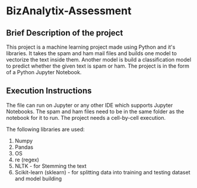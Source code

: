 # BizAnalytix-Assessment
## Brief Description of the project 
This project is a machine learning project made using Python and it's libraries. It takes the spam and ham mail files and builds one model to vectorize the text inside them. Another model is build a classification model to predict whether the given text is spam or ham. The project is in the form of a Python Jupyter Notebook. 

## Execution Instructions 
The file can run on Jupyter or any other IDE which supports Jupyter Notebooks. The spam and ham files need to be in the same folder as the notebook for it to run. The project needs a cell-by-cell execution. 

The following libraries are used: 
1. Numpy 
2. Pandas 
3. OS
4. re (regex)
5. NLTK - for Stemming the text
6. Scikit-learn (sklearn) - for splitting data into training and testing dataset and model building
